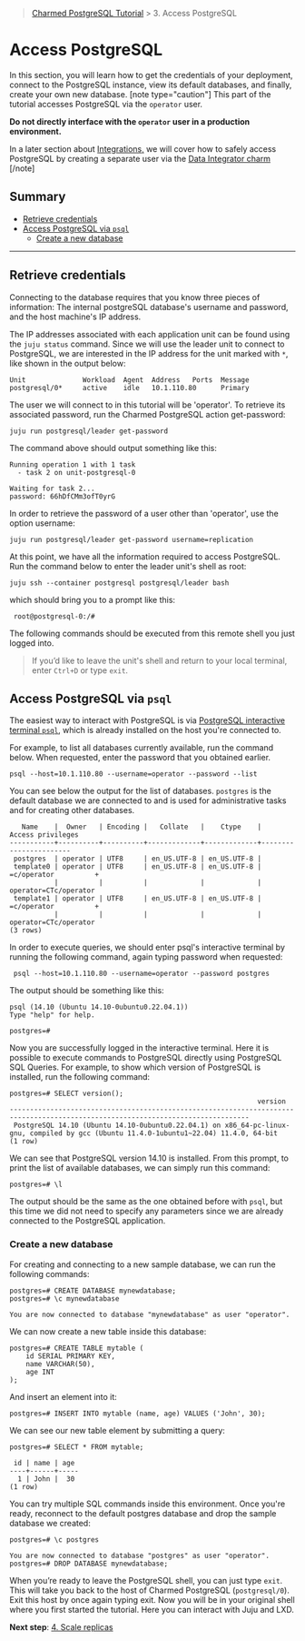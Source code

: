 > [Charmed PostgreSQL Tutorial](/t/9707) > 3. Access PostgreSQL

# Access PostgreSQL

In this section, you will learn how to get the credentials of your deployment, connect to the PostgreSQL instance, view its default databases, and finally, create your own new database. 
[note type="caution"]
This part of the tutorial accesses PostgreSQL via the `operator` user. 

**Do not directly interface with the `operator` user in a production environment.**

In a later section about [Integrations,](https://charmhub.io/postgresql-k8s/docs/t-integrations) we will cover how to safely access PostgreSQL by creating a separate user via the [Data Integrator charm](https://charmhub.io/data-integrator)
[/note]


## Summary

- [Retrieve credentials](#retrieve-credentials)
- [Access PostgreSQL via `psql`](#access-postgresql-via-psql)
  - [ Create a new database](#heading--new-database)

---
## Retrieve credentials

Connecting to the database requires that you know three pieces of information: The internal postgreSQL database's username and password, and the host machine's IP address. 

The IP addresses associated with each application unit can be found using the `juju status` command. Since we will use the leader unit to connect to PostgreSQL, we are interested in the IP address for the unit marked with `*`, like shown in the output below:
```shell
Unit           	  Workload  Agent  Address   Ports  Message
postgresql/0*     active	idle   10.1.110.80     	Primary
```

The user we will connect to in this tutorial will be 'operator'. To retrieve its associated password, run the Charmed PostgreSQL action get-password:
```shell
juju run postgresql/leader get-password
```
The command above should output something like this:
```shell
Running operation 1 with 1 task
  - task 2 on unit-postgresql-0

Waiting for task 2...
password: 66hDfCMm3ofT0yrG
```
In order to retrieve the password of a user other than 'operator', use the option username:
```shell
juju run postgresql/leader get-password username=replication
```

At this point, we have all the information required to access PostgreSQL. Run the command below to enter the leader unit's shell as root:

```shell
juju ssh --container postgresql postgresql/leader bash
```
which should bring you to a prompt like this: 

```shell
 root@postgresql-0:/#
```
The following commands should be executed from this remote shell you just logged into. 

>If you’d like to leave the unit's shell and return to your local terminal, enter `Ctrl+D` or type `exit`.

## Access PostgreSQL via `psql`

The easiest way to interact with PostgreSQL is via [PostgreSQL interactive terminal `psql`](https://www.postgresql.org/docs/14/app-psql.html), which is already installed on the host you're connected to.

For example, to list all databases currently available, run the command below. When requested, enter the password that you obtained earlier.
```shell
psql --host=10.1.110.80 --username=operator --password --list
```

You can see below the output for the list of databases. `postgres` is the default database we are connected to and is used for administrative tasks and for creating other databases.  
```shell
   Name    |  Owner   | Encoding |   Collate   |    Ctype    |   Access privileges
-----------+----------+----------+-------------+-------------+-----------------------
 postgres  | operator | UTF8     | en_US.UTF-8 | en_US.UTF-8 |
 template0 | operator | UTF8     | en_US.UTF-8 | en_US.UTF-8 | =c/operator          +
           |          |          |             |             | operator=CTc/operator
 template1 | operator | UTF8     | en_US.UTF-8 | en_US.UTF-8 | =c/operator          +
           |          |          |             |             | operator=CTc/operator
(3 rows)
```

In order to execute queries, we should enter psql's interactive terminal by running the following command, again typing password when requested:
```shell
 psql --host=10.1.110.80 --username=operator --password postgres
```

The output should be something like this:

```shell
psql (14.10 (Ubuntu 14.10-0ubuntu0.22.04.1))
Type "help" for help.

postgres=# 
```
Now you are successfully logged in the interactive terminal. Here it is possible to execute commands to PostgreSQL directly using PostgreSQL SQL Queries. For example, to show which version of PostgreSQL is installed, run the following command:

```shell
postgres=# SELECT version();
                                                             version
---------------------------------------------------------------------------------------------------------------------------------
 PostgreSQL 14.10 (Ubuntu 14.10-0ubuntu0.22.04.1) on x86_64-pc-linux-gnu, compiled by gcc (Ubuntu 11.4.0-1ubuntu1~22.04) 11.4.0, 64-bit
(1 row)
```

We can see that PostgreSQL version 14.10 is installed. From this prompt, to print the list of available databases, we can simply run this command:

```shell
postgres=# \l
```

The output should be the same as the one obtained before with `psql`, but this time we did not need to specify any parameters since we are already connected to the PostgreSQL application.

### Create a new database
For creating and connecting to a new sample database, we can run the following commands:
```shell
postgres=# CREATE DATABASE mynewdatabase;
postgres=# \c mynewdatabase

You are now connected to database "mynewdatabase" as user "operator".
```

We can now create a new table inside this database:

```shell
postgres=# CREATE TABLE mytable (
	id SERIAL PRIMARY KEY,
	name VARCHAR(50),
	age INT
);
```

And insert an element into it:

```shell
postgres=# INSERT INTO mytable (name, age) VALUES ('John', 30);
```

We can see our new table element by submitting a query:

```shell
postgres=# SELECT * FROM mytable;

 id | name | age
----+------+-----
  1 | John |  30
(1 row)
```

You can try multiple SQL commands inside this environment. Once you're ready, reconnect to the default postgres database and drop the sample database we created:

```shell
postgres=# \c postgres

You are now connected to database "postgres" as user "operator".
postgres=# DROP DATABASE mynewdatabase;
```

When you’re ready to leave the PostgreSQL shell, you can just type `exit`. This will take you back to the host of Charmed PostgreSQL (`postgresql/0`). Exit this host by once again typing exit. Now you will be in your original shell where you first started the tutorial. Here you can interact with Juju and LXD.

**Next step**: [4. Scale replicas](/t/9705)